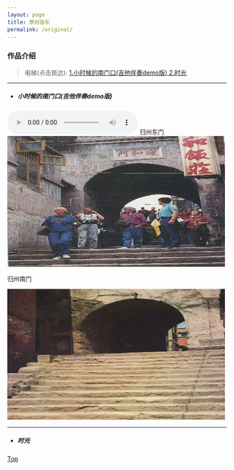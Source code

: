 ```yaml
---
layout: page
title: 原创音乐
permalink: /original/  
---
```

### 作品介绍<span id="home"></span>
>电梯(点击抵达): [1.小时候的南门口(吉他伴奏demo版) ](#home) 
> [2.时光 ](#sg)
---
* ##### 小时候的南门口(吉他伴奏demo版) 
<audio src="/assets/audio/nanmen.mp3" controls="controls">
</audio>  
归州东门

<img src="/assets/images/original/dongmen.jpg" alt="归州东门" width="500" height="300" align="bottom" />

归州南门

<img src="/assets/images/original/nanmen.jpg" alt="归州南门" width="500" height="300" align="bottom" />

---
* ##### 时光 <span id="sg"></span>



[Top](#home)
